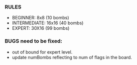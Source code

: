 ### RULES
- BEGINNER: 8x8 (10 bombs)
- INTERMEDIATE: 16x16 (40 bombs)
- EXPERT: 30X16 (99 bombs)

### BUGS need to be fixed: 
- out of bound for expert level.
- update numBombs reflecting to num of flags in the board.
